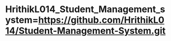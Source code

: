 # HrithikL014_Student_Management_system=https://github.com/HrithikL014/Student-Management-System.git
